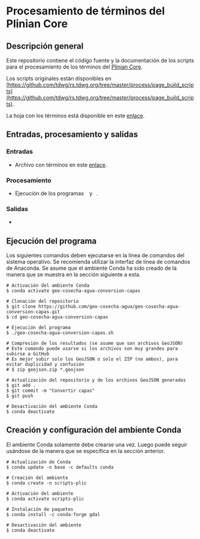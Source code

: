 # Procesamiento de términos del Plinian Core
## Descripción general
Este repositorio contiene el código fuente y la documentación de los scripts para el procesamiento de los términos del [Plinian Core](https://github.com/tdwg/PlinianCore).

Los scripts originales están disponibles en [https://github.com/tdwg/rs.tdwg.org/tree/master/process/page_build_scripts](https://github.com/tdwg/rs.tdwg.org/tree/master/process/page_build_scripts).

La hoja con los términos está disponible en este [enlace](https://docs.google.com/spreadsheets/d/1PdZbctIzZQet3gGXsWUWIoKwgUyzSdkUaApIXImjboE/edit#gid=0).

## Entradas, procesamiento y salidas
### Entradas
- Archivo con términos en este [enlace](https://docs.google.com/spreadsheets/d/1PdZbctIzZQet3gGXsWUWIoKwgUyzSdkUaApIXImjboE/edit#gid=0).

### Procesamiento
- Ejecución de los programas ``` ``` y ``` ```.

### Salidas
- 

## Ejecución del programa
Los siguientes comandos deben ejecutarse en la línea de comandos del sistema operativo. Se recomienda utilizar la interfaz de línea de comandos de Anaconda. Se asume que el ambiente Conda ha sido creado de la manera que se muestra en la sección siguiente a esta.
```shell
# Activación del ambiente Conda
$ conda activate geo-cosecha-agua-conversion-capas

# Clonación del repositorio
$ git clone https://github.com/geo-cosecha-agua/geo-cosecha-agua-conversion-capas.git
$ cd geo-cosecha-agua-conversion-capas

# Ejecución del programa
$ ./geo-cosecha-agua-conversion-capas.sh

# Compresión de los resultados (se asume que son archivos GeoJSON)
# Este comando puede usarse si los archivos son muy grandes para subirse a GitHub
# Es mejor subir solo los GeoJSON o solo el ZIP (no ambos), para evitar duplicidad y confusión
# $ zip geojson.zip *.geojson

# Actualización del repositorio y de los archivos GeoJSON generados
$ git add .
$ git commit -m "Convertir capas"
$ git push

# Desactivación del ambiente Conda
$ conda deactivate
```

## Creación y configuración del ambiente Conda
El ambiente Conda solamente debe crearse una vez. Luego puede seguir usándose de la manera que se especifica en la sección anterior.
```shell
# Actualización de Conda
$ conda update -n base -c defaults conda

# Creación del ambiente
$ conda create -n scripts-plic

# Activación del ambiente
$ conda activate scripts-plic

# Instalación de paquetes
$ conda install -c conda-forge gdal

# Desactivación del ambiente
$ conda deactivate
```

